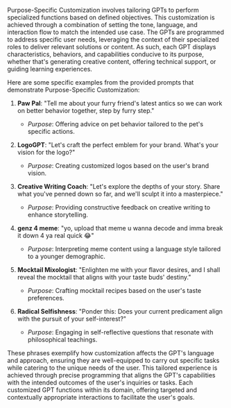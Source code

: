 Purpose-Specific Customization involves tailoring GPTs to perform specialized functions based on defined objectives. This customization is achieved through a combination of setting the tone, language, and interaction flow to match the intended use case. The GPTs are programmed to address specific user needs, leveraging the context of their specialized roles to deliver relevant solutions or content. As such, each GPT displays characteristics, behaviors, and capabilities conducive to its purpose, whether that's generating creative content, offering technical support, or guiding learning experiences.

Here are some specific examples from the provided prompts that demonstrate Purpose-Specific Customization:

1. **Paw Pal**: "Tell me about your furry friend's latest antics so we can work on better behavior together, step by furry step."
   - *Purpose*: Offering advice on pet behavior tailored to the pet's specific actions.

2. **LogoGPT**: "Let's craft the perfect emblem for your brand. What's your vision for the logo?"
   - *Purpose*: Creating customized logos based on the user's brand vision.

3. **Creative Writing Coach**: "Let's explore the depths of your story. Share what you've penned down so far, and we'll sculpt it into a masterpiece."
   - *Purpose*: Providing constructive feedback on creative writing to enhance storytelling.

4. **genz 4 meme**: "yo, upload that meme u wanna decode and imma break it down 4 ya real quick 😂"
   - *Purpose*: Interpreting meme content using a language style tailored to a younger demographic.

5. **Mocktail Mixologist**: "Enlighten me with your flavor desires, and I shall reveal the mocktail that aligns with your taste buds' destiny."
   - *Purpose*: Crafting mocktail recipes based on the user's taste preferences.

6. **Radical Selfishness**: "Ponder this: Does your current predicament align with the pursuit of your self-interest?"
   - *Purpose*: Engaging in self-reflective questions that resonate with philosophical teachings.

These phrases exemplify how customization affects the GPT's language and approach, ensuring they are well-equipped to carry out specific tasks while catering to the unique needs of the user. This tailored experience is achieved through precise programming that aligns the GPT's capabilities with the intended outcomes of the user's inquiries or tasks. Each customized GPT functions within its domain, offering targeted and contextually appropriate interactions to facilitate the user's goals.

